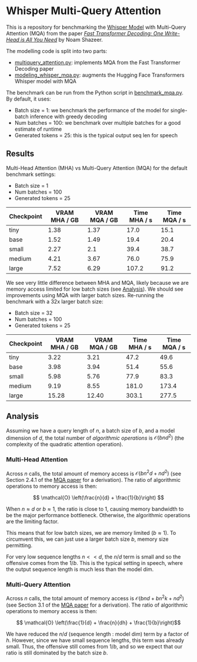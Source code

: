# Whisper Multi-Query Attention

This is a repository for benchmarking the [Whisper Model](https://arxiv.org/abs/2212.04356) with Multi-Query 
Attention (MQA) from the paper [_Fast Transformer Decoding: One Write-Head is All You Need_](https://arxiv.org/abs/1911.02150) by 
Noam Shazeer.

The modelling code is split into two parts:
* [multiquery_attention.py](whisper_mqa/multiquery_attention.py): implements MQA from the Fast Transformer Decoding paper
* [modeling_whisper_mqa.py](whisper_mqa/modeling_whisper_mqa.py): augments the Hugging Face Transformers Whisper model with MQA

The benchmark can be run from the Python script in [benchmark_mqa.py](benchmark_mqa.py). By default, it uses:
* Batch size = 1: we benchmark the performance of the model for single-batch inference with greedy decoding
* Num batches = 100: we benchmark over multiple batches for a good estimate of runtime
* Generated tokens = 25: this is the typical output seq len for speech

## Results

Multi-Head Attention (MHA) vs Multi-Query Attention (MQA) for the default benchmark settings:
* Batch size = 1
* Num batches = 100 
* Generated tokens = 25

| Checkpoint | VRAM MHA / GB | VRAM MQA / GB | Time MHA / s | Time MQA / s |
|------------|---------------|---------------|--------------|--------------|
| tiny       | 1.38          | 1.37          | 17.0         | 15.1         |
| base       | 1.52          | 1.49          | 19.4         | 20.4         |
| small      | 2.27          | 2.1           | 39.4         | 38.7         |
| medium     | 4.21          | 3.67          | 76.0         | 75.9         |
| large      | 7.52          | 6.29          | 107.2        | 91.2         |

We see very little difference between MHA and MQA, likely because we are memory access limited for low batch sizes 
(see [Analysis](#analysis)). We should see improvements using MQA with larger batch sizes. Re-running the benchmark 
with a 32x larger batch size:
* Batch size = 32
* Num batches = 100 
* Generated tokens = 25

| Checkpoint | VRAM MHA / GB | VRAM MQA / GB | Time MHA / s | Time MQA / s |
|------------|---------------|---------------|--------------|--------------|
| tiny       | 3.22          | 3.21          | 47.2         | 49.6         |
| base       | 3.98          | 3.94          | 51.4         | 55.6         |
| small      | 5.98          | 5.76          | 77.9         | 83.3         |
| medium     | 9.19          | 8.55          | 181.0        | 173.4        |
| large      | 15.28         | 12.40         | 303.1        | 277.5        |

## Analysis

Assuming we have a query length of $n$, a batch size of $b$, and a model dimension of $d$, the total number of 
_algorithmic operations_ is $\mathcal{O} \left(bnd^{2}\right)$ (the complexity of the quadratic attention operation).

### Multi-Head Attention

Across $n$ calls, the total amount of memory access is $\mathcal{O} \left(bn^{2}d + nd^{2}\right)$ (see Section 2.4.1 of the [MQA paper](https://arxiv.org/abs/1911.02150) for a derivation). The ratio of algorithmic 
operations to memory access is then:

$$ \mathcal{O} \left(\frac{n}{d} + \frac{1}{b}\right) $$

When $n \approx d$ or $b \approx 1$, the ratio is close to 1, causing memory bandwidth to be the major
performance bottleneck. Otherwise, the algorithmic operations are the limiting factor. 

This means that for low batch sizes, we are memory limited ($b \approx 1$). To circumvent this, we can just use a larger 
batch size $b$, memory size permitting.

For very low sequence lengths $n << d$, the $n/d$ term is small and so the offensive comes from the $1/b$. This is the 
typical setting in speech, where the output sequence length is much less than the model dim.

### Multi-Query Attention

Across $n$ calls, the total amount of memory access is $\mathcal{O} \left(bnd + bn^{2}k + nd^{2}\right)$ (see Section 3.1 of the [MQA paper](https://arxiv.org/abs/1911.02150) for a derivation). The ratio of algorithmic 
operations to memory access is then:

$$ \mathcal{O} \left(\frac{1}{d} + \frac{n}{dh} + \frac{1}{b}\right)$$

We have reduced the $n / d$ (sequence length : model dim) term by a factor of $h$. However, since we have small sequence lengths,
this term was already small. Thus, the offensive still comes from $1/b$, and so we expect that our ratio is still dominated by the batch size $b$.
